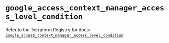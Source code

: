 # `google_access_context_manager_access_level_condition`

Refer to the Terraform Registry for docs: [`google_access_context_manager_access_level_condition`](https://registry.terraform.io/providers/hashicorp/google-beta/5.15.0/docs/resources/google_access_context_manager_access_level_condition).
